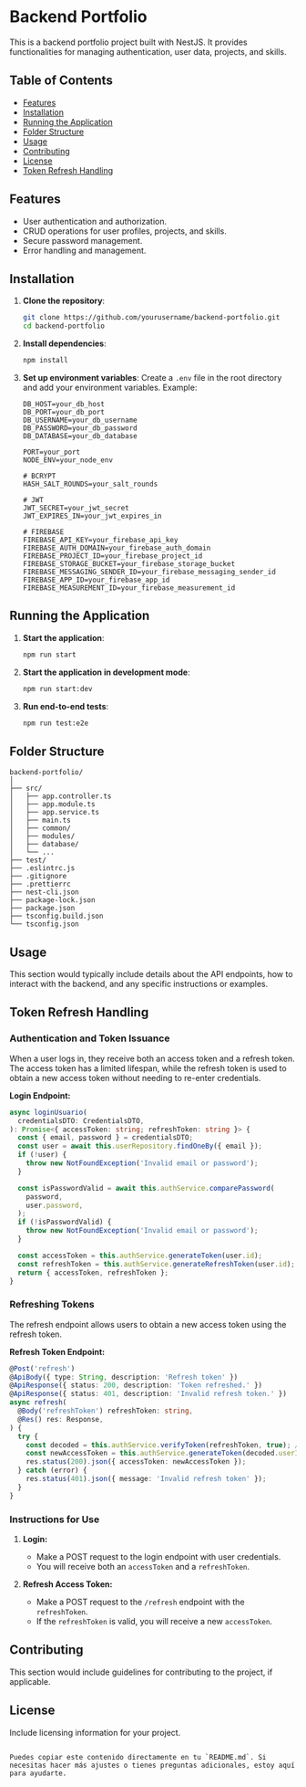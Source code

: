 # Backend Portfolio

This is a backend portfolio project built with NestJS. It provides functionalities for managing authentication, user data, projects, and skills.

## Table of Contents
- [Features](#features)
- [Installation](#installation)
- [Running the Application](#running-the-application)
- [Folder Structure](#folder-structure)
- [Usage](#usage)
- [Contributing](#contributing)
- [License](#license)
- [Token Refresh Handling](#token-refresh-handling)

## Features
- User authentication and authorization.
- CRUD operations for user profiles, projects, and skills.
- Secure password management.
- Error handling and management.

## Installation

1. **Clone the repository**:
    ```sh
    git clone https://github.com/yourusername/backend-portfolio.git
    cd backend-portfolio
    ```

2. **Install dependencies**:
    ```sh
    npm install
    ```

3. **Set up environment variables**:
    Create a `.env` file in the root directory and add your environment variables. Example:
    ```env
    DB_HOST=your_db_host
    DB_PORT=your_db_port
    DB_USERNAME=your_db_username
    DB_PASSWORD=your_db_password
    DB_DATABASE=your_db_database

    PORT=your_port
    NODE_ENV=your_node_env

    # BCRYPT
    HASH_SALT_ROUNDS=your_salt_rounds

    # JWT
    JWT_SECRET=your_jwt_secret
    JWT_EXPIRES_IN=your_jwt_expires_in

    # FIREBASE
    FIREBASE_API_KEY=your_firebase_api_key
    FIREBASE_AUTH_DOMAIN=your_firebase_auth_domain
    FIREBASE_PROJECT_ID=your_firebase_project_id
    FIREBASE_STORAGE_BUCKET=your_firebase_storage_bucket
    FIREBASE_MESSAGING_SENDER_ID=your_firebase_messaging_sender_id
    FIREBASE_APP_ID=your_firebase_app_id
    FIREBASE_MEASUREMENT_ID=your_firebase_measurement_id
    ```

## Running the Application

1. **Start the application**:
    ```sh
    npm run start
    ```

2. **Start the application in development mode**:
    ```sh
    npm run start:dev
    ```

3. **Run end-to-end tests**:
    ```sh
    npm run test:e2e
    ```

## Folder Structure

```plaintext
backend-portfolio/
│
├── src/
│   ├── app.controller.ts
│   ├── app.module.ts
│   ├── app.service.ts
│   ├── main.ts
│   ├── common/
│   ├── modules/
│   ├── database/
│   └── ...
├── test/
├── .eslintrc.js
├── .gitignore
├── .prettierrc
├── nest-cli.json
├── package-lock.json
├── package.json
├── tsconfig.build.json
└── tsconfig.json
```

## Usage

This section would typically include details about the API endpoints, how to interact with the backend, and any specific instructions or examples.

## Token Refresh Handling

### Authentication and Token Issuance
When a user logs in, they receive both an access token and a refresh token. The access token has a limited lifespan, while the refresh token is used to obtain a new access token without needing to re-enter credentials.

**Login Endpoint:**
```typescript
async loginUsuario(
  credentialsDTO: CredentialsDTO,
): Promise<{ accessToken: string; refreshToken: string }> {
  const { email, password } = credentialsDTO;
  const user = await this.userRepository.findOneBy({ email });
  if (!user) {
    throw new NotFoundException('Invalid email or password');
  }

  const isPasswordValid = await this.authService.comparePassword(
    password,
    user.password,
  );
  if (!isPasswordValid) {
    throw new NotFoundException('Invalid email or password');
  }

  const accessToken = this.authService.generateToken(user.id);
  const refreshToken = this.authService.generateRefreshToken(user.id);
  return { accessToken, refreshToken };
}
```

### Refreshing Tokens
The refresh endpoint allows users to obtain a new access token using the refresh token.

**Refresh Token Endpoint:**
```typescript
@Post('refresh')
@ApiBody({ type: String, description: 'Refresh token' })
@ApiResponse({ status: 200, description: 'Token refreshed.' })
@ApiResponse({ status: 401, description: 'Invalid refresh token.' })
async refresh(
  @Body('refreshToken') refreshToken: string,
  @Res() res: Response,
) {
  try {
    const decoded = this.authService.verifyToken(refreshToken, true); // Verify using the refresh token
    const newAccessToken = this.authService.generateToken(decoded.userId);
    res.status(200).json({ accessToken: newAccessToken });
  } catch (error) {
    res.status(401).json({ message: 'Invalid refresh token' });
  }
}
```

### Instructions for Use
1. **Login:**
   - Make a POST request to the login endpoint with user credentials.
   - You will receive both an `accessToken` and a `refreshToken`.

2. **Refresh Access Token:**
   - Make a POST request to the `/refresh` endpoint with the `refreshToken`.
   - If the `refreshToken` is valid, you will receive a new `accessToken`.

## Contributing

This section would include guidelines for contributing to the project, if applicable.

## License

Include licensing information for your project.
```

Puedes copiar este contenido directamente en tu `README.md`. Si necesitas hacer más ajustes o tienes preguntas adicionales, estoy aquí para ayudarte.